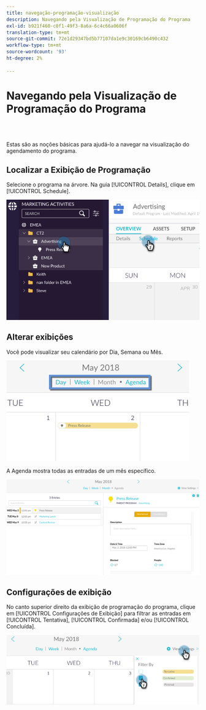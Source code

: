 ```yaml
---
title: navegação-programação-visualização
description: Navegando pela Visualização de Programação do Programa
exl-id: b921f460-c0f1-49f3-8a6a-6c4c66a0606f
translation-type: tm+mt
source-git-commit: 72e1d29347bd5b77107da1e9c30169cb6490c432
workflow-type: tm+mt
source-wordcount: '93'
ht-degree: 2%

---
```


# Navegando pela Visualização de Programação do Programa

<br> 

Estas são as noções básicas para ajudá-lo a navegar na visualização do agendamento do programa.

## Localizar a Exibição de Programação

Selecione o programa na árvore. Na guia [!UICONTROL Details], clique em [!UICONTROL Schedule].

![Imagem Um](/help/sky/assets/program-schedule-view/navigating-program-schedule-view/navigating-program-schedule-view-1.png)

## Alterar exibições

Você pode visualizar seu calendário por Dia, Semana ou Mês.

![Imagem dois](/help/sky/assets/program-schedule-view/navigating-program-schedule-view/navigating-program-schedule-view-2.png)

A Agenda mostra todas as entradas de um mês específico.

![Imagem Três](/help/sky/assets/program-schedule-view/navigating-program-schedule-view/navigating-program-schedule-view-3.png)

## Configurações de exibição

No canto superior direito da exibição de programação do programa, clique em [!UICONTROL Configurações de Exibição] para filtrar as entradas em [!UICONTROL Tentativa], [!UICONTROL Confirmada] e/ou [!UICONTROL Concluída].

![Imagem quatro](/help/sky/assets/program-schedule-view/navigating-program-schedule-view/navigating-program-schedule-view-4.png)

